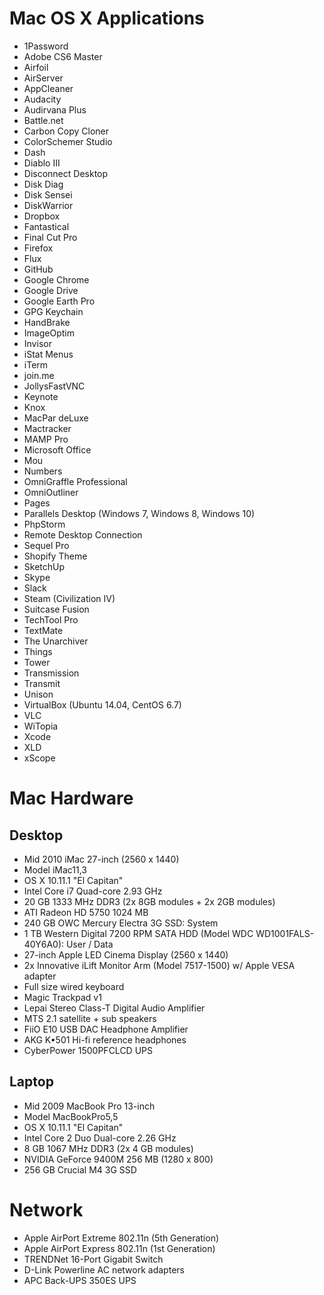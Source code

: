 # Mac OS X Applications
+ 1Password
+ Adobe CS6 Master
+ Airfoil
+ AirServer
+ AppCleaner
+ Audacity
+ Audirvana Plus
+ Battle.net 
+ Carbon Copy Cloner
+ ColorSchemer Studio
+ Dash
+ Diablo III
+ Disconnect Desktop
+ Disk Diag
+ Disk Sensei
+ DiskWarrior
+ Dropbox
+ Fantastical
+ Final Cut Pro
+ Firefox
+ Flux
+ GitHub
+ Google Chrome
+ Google Drive
+ Google Earth Pro
+ GPG Keychain
+ HandBrake
+ ImageOptim
+ Invisor
+ iStat Menus
+ iTerm
+ join.me
+ JollysFastVNC
+ Keynote
+ Knox
+ MacPar deLuxe
+ Mactracker
+ MAMP Pro
+ Microsoft Office
+ Mou
+ Numbers
+ OmniGraffle Professional
+ OmniOutliner
+ Pages
+ Parallels Desktop (Windows 7, Windows 8, Windows 10)
+ PhpStorm
+ Remote Desktop Connection
+ Sequel Pro
+ Shopify Theme
+ SketchUp
+ Skype
+ Slack
+ Steam (Civilization IV)
+ Suitcase Fusion
+ TechTool Pro
+ TextMate
+ The Unarchiver
+ Things
+ Tower
+ Transmission
+ Transmit
+ Unison
+ VirtualBox (Ubuntu 14.04, CentOS 6.7)
+ VLC
+ WiTopia
+ Xcode
+ XLD
+ xScope
  
# Mac Hardware
  
## Desktop
+ Mid 2010 iMac 27-inch (2560 x 1440)
+ Model iMac11,3
+ OS X 10.11.1 "El Capitan"
+ Intel Core i7 Quad-core 2.93 GHz
+ 20 GB 1333 MHz DDR3 (2x 8GB modules + 2x 2GB modules)
+ ATI Radeon HD 5750 1024 MB
+ 240 GB OWC Mercury Electra 3G SSD: System
+ 1 TB Western Digital 7200 RPM SATA HDD (Model WDC WD1001FALS-40Y6A0): User / Data
+ 27-inch Apple LED Cinema Display (2560 x 1440)
+ 2x Innovative iLift Monitor Arm (Model 7517-1500) w/ Apple VESA adapter
+ Full size wired keyboard
+ Magic Trackpad v1
+ Lepai Stereo Class-T Digital Audio Amplifier
+ MTS 2.1 satellite + sub speakers
+ FiiO E10 USB DAC Headphone Amplifier
+ AKG K•501 Hi-fi reference headphones
+ CyberPower 1500PFCLCD UPS
  
## Laptop
+ Mid 2009 MacBook Pro 13-inch 
+ Model MacBookPro5,5
+ OS X 10.11.1 "El Capitan"
+ Intel Core 2 Duo Dual-core 2.26 GHz
+ 8 GB 1067 MHz DDR3 (2x 4 GB modules)
+ NVIDIA GeForce 9400M 256 MB (1280 x 800)
+ 256 GB Crucial M4 3G SSD

# Network 
+ Apple AirPort Extreme 802.11n (5th Generation)
+ Apple AirPort Express 802.11n (1st Generation)
+ TRENDNet 16-Port Gigabit Switch
+ D-Link Powerline AC network adapters
+ APC Back-UPS 350ES UPS
